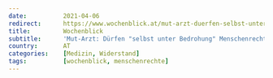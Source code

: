 ```yaml
---
date:          2021-04-06
redirect:      https://www.wochenblick.at/mut-arzt-duerfen-selbst-unter-bedrohung-menschenrechte-nicht-verletzen/
title:         Wochenblick
subtitle:      'Mut-Arzt: Dürfen "selbst unter Bedrohung" Menschenrechte nicht verletzen'
country:       AT
categories:    [Medizin, Widerstand]
tags:          [wochenblick, menschenrechte]
---
```

